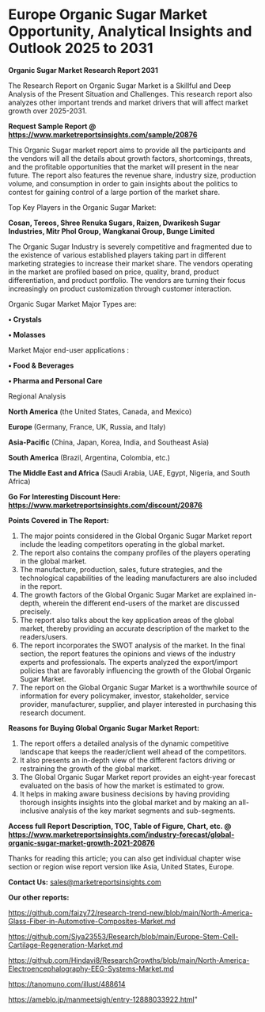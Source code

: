 # Europe Organic Sugar Market Opportunity, Analytical Insights and Outlook 2025 to 2031

<strong>Organic Sugar Market Research Report 2031</strong>

The Research Report on Organic Sugar Market is a Skillful and Deep Analysis of the Present Situation and Challenges. This research report also analyzes other important trends and market drivers that will affect market growth over 2025-2031.

<strong>Request Sample Report @ <a href=https://www.marketreportsinsights.com/sample/20876>https://www.marketreportsinsights.com/sample/20876</a></strong>

This Organic Sugar market report aims to provide all the participants and the vendors will all the details about growth factors, shortcomings, threats, and the profitable opportunities that the market will present in the near future. The report also features the revenue share, industry size, production volume, and consumption in order to gain insights about the politics to contest for gaining control of a large portion of the market share.

Top Key Players in the Organic Sugar Market:

<strong>Cosan, Tereos, Shree Renuka Sugars, Raizen, Dwarikesh Sugar Industries, Mitr Phol Group, Wangkanai Group, Bunge Limited</strong>

The Organic Sugar Industry is severely competitive and fragmented due to the existence of various established players taking part in different marketing strategies to increase their market share. The vendors operating in the market are profiled based on price, quality, brand, product differentiation, and product portfolio. The vendors are turning their focus increasingly on product customization through customer interaction.

Organic Sugar Market Major Types are:

<strong>• Crystals

• Molasses</strong>

Market Major end-user applications :

<strong>• Food & Beverages

• Pharma and Personal Care</strong>

Regional Analysis

</u><strong><b>North America</b></strong> (the United States, Canada, and Mexico)

<strong><b>Europe </b></strong>(Germany, France, UK, Russia, and Italy)

<strong><b>Asia-Pacific</b></strong> (China, Japan, Korea, India, and Southeast Asia)

<strong><b>South America</b></strong> (Brazil, Argentina, Colombia, etc.)

<strong><b>The Middle East and Africa</b></strong> (Saudi Arabia, UAE, Egypt, Nigeria, and South Africa)

<strong>Go For Interesting Discount Here: <a href=https://www.marketreportsinsights.com/discount/20876>https://www.marketreportsinsights.com/discount/20876</a></strong>

<strong>Points Covered in The Report:</strong>
<ol>
  <li>The major points considered in the Global Organic Sugar Market report include the leading competitors operating in the global market.</li>
  <li>The report also contains the company profiles of the players operating in the global market.</li>
  <li>The manufacture, production, sales, future strategies, and the technological capabilities of the leading manufacturers are also included in the report.</li>
  <li>The growth factors of the Global Organic Sugar Market are explained in-depth, wherein the different end-users of the market are discussed precisely.</li>
  <li>The report also talks about the key application areas of the global market, thereby providing an accurate description of the market to the readers/users.</li>
  <li>The report incorporates the SWOT analysis of the market. In the final section, the report features the opinions and views of the industry experts and professionals. The experts analyzed the export/import policies that are favorably influencing the growth of the Global Organic Sugar Market.</li>
  <li>The report on the Global Organic Sugar Market is a worthwhile source of information for every policymaker, investor, stakeholder, service provider, manufacturer, supplier, and player interested in purchasing this research document.</li>
</ol>
<strong>Reasons for Buying Global Organic Sugar Market Report:</strong>

<ol>
  <li>The report offers a detailed analysis of the dynamic competitive landscape that keeps the reader/client well ahead of the competitors.</li>
  <li>It also presents an in-depth view of the different factors driving or restraining the growth of the global market.</li>
  <li>The Global Organic Sugar Market report provides an eight-year forecast evaluated on the basis of how the market is estimated to grow.</li>
  <li>It helps in making aware business decisions by having providing thorough insights insights into the global market and by making an all-inclusive analysis of the key market segments and sub-segments.</li>
</ol>
<strong>Access full Report Description, TOC, Table of Figure, Chart, etc. @ <a href=https://www.marketreportsinsights.com/industry-forecast/global-organic-sugar-market-growth-2021-20876>https://www.marketreportsinsights.com/industry-forecast/global-organic-sugar-market-growth-2021-20876</a></strong>


Thanks for reading this article; you can also get individual chapter wise section or region wise report version like Asia, United States, Europe.

<strong>Contact Us:</strong>
sales@marketreportsinsights.com

<strong>Our other reports:</strong>

<a href=https://github.com/faizy72/research-trend-new/blob/main/North-America-Glass-Fiber-in-Automotive-Composites-Market.md>https://github.com/faizy72/research-trend-new/blob/main/North-America-Glass-Fiber-in-Automotive-Composites-Market.md</a>

<a href=https://github.com/Siya23553/Research/blob/main/Europe-Stem-Cell-Cartilage-Regeneration-Market.md>https://github.com/Siya23553/Research/blob/main/Europe-Stem-Cell-Cartilage-Regeneration-Market.md</a>

<a href=https://github.com/Hindavi8/ResearchGrowths/blob/main/North-America-Electroencephalography-EEG-Systems-Market.md>https://github.com/Hindavi8/ResearchGrowths/blob/main/North-America-Electroencephalography-EEG-Systems-Market.md</a>

<a href=https://tanomuno.com/illust/488614>https://tanomuno.com/illust/488614</a>

<a href=https://ameblo.jp/manmeetsigh/entry-12888033922.html>https://ameblo.jp/manmeetsigh/entry-12888033922.html</a>"
